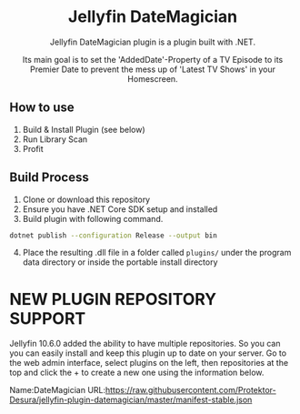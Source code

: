 <h1 align="center">Jellyfin DateMagician</h1>

<p align="center">
Jellyfin DateMagician plugin is a plugin built with .NET. </p>
<p align="center">Its main goal is to set the 'AddedDate'-Property of a TV Episode to its Premier Date to prevent the mess up of 'Latest TV Shows' in your Homescreen.
</p>

## How to use
1. Build & Install Plugin (see below)
2. Run Library Scan
3. Profit

## Build Process
1. Clone or download this repository
2. Ensure you have .NET Core SDK setup and installed
3. Build plugin with following command.
```sh
dotnet publish --configuration Release --output bin
```
4. Place the resulting .dll file in a folder called ```plugins/``` under  the program data directory or inside the portable install directory

# NEW PLUGIN REPOSITORY SUPPORT

Jellyfin 10.6.0 added the ability to have multiple repositories. So you can you can easily install and keep this plugin up to date on your server. Go to the web admin interface, select plugins on the left, then repositories at the top and click the + to create a new one using the information below.

Name:DateMagician
URL:https://raw.githubusercontent.com/Protektor-Desura/jellyfin-plugin-datemagician/master/manifest-stable.json
